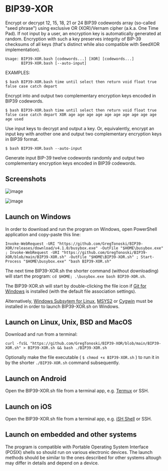 # BIP39-XOR
Encrypt or decrypt 12, 15, 18, 21 or 24 BIP39 codewords array (so-called "seed phrase") using exclusive OR (XOR)/Vernam cipher (a.k.a. One Time Pad). If not input by a user, an encryption key is automatically generated at random. Encryption with such a key preserves integrity of BIP-39 checksums of all keys (that's distinct while also compatible with SeedXOR implementation).

```
Usage: BIP39-XOR.bash [codewords...] [XOR] [codewords...]
       BIP39-XOR.bash [--auto-input]
```

EXAMPLES:

`$ bash BIP39-XOR.bash time until select then return void float true false case catch depart`

Encrypt into and output two complementary encryption keys encoded in BIP39 codewords.

`$ bash BIP39-XOR.bash time until select then return void float true false case catch depart XOR age age age age age age age age age age age used`

Use input keys to decrypt and output a key. Or, equivalently, encrypt an input key with another one and output two complementary encryption keys in BIP39 format.

`$ bash BIP39-XOR.bash --auto-input`

Generate input BIP-39 twelve codewords randomly and output two complementary encryption keys encoded in BIP39 codewords.

## Screenshots
![image](https://github.com/GregTonoski/BIP39-XOR/assets/111286121/d9ed7f32-59a0-42ae-b5c2-32f47938fdb0)

![image](https://github.com/GregTonoski/BIP39-XOR/assets/111286121/a5e417b2-3c76-4650-b5e0-f50b09a703cc)

## Launch on Windows
In order to download and run the program on Windows, open PowerShell application and copy-paste this line:
```
Invoke-WebRequest -URI "https://github.com/GregTonoski/BIP39-XOR/releases/download/v4.1.0/busybox.exe" -OutFile "$HOME\busybox.exe" ; Invoke-WebRequest -URI "https://github.com/GregTonoski/BIP39-XOR/blob/main/BIP39-XOR.sh" -OutFile "$HOME\BIP39-XOR.sh" ; Start-Process "$HOME\busybox.exe" "bash BIP39-XOR.sh"
```
The next time BIP39-XOR.sh the shorter command (without downloading) will start the program: `cd $HOME; .\busybox.exe bash BIP39-XOR.sh`.

The BIP39-XOR.sh will start by double-clicking the file icon if [Git for Windows](https://git-scm.com/downloads) is installed (with the default file association settings).

Alternatively, [Windows Subsytem for Linux](https://learn.microsoft.com/en-us/windows/wsl/install), [MSYS2](https://www.msys2.org/) or [Cygwin](https://www.cygwin.com/) must be installed in order to launch BIP39-XOR.sh on Windows.
## Launch on Linux, Unix, BSD and MacOS
Download and run from a terminal: 
```
curl -fsSL "https://github.com/GregTonoski/BIP39-XOR/blob/main/BIP39-XOR.sh" > BIP39-XOR.sh && bash ./BIP39-XOR.sh
```
Optionally make the file executable ( `$ chmod +x BIP39-XOR.sh` ) to run it in by the shorter `./BIP39-XOR.sh` command subsequently.
## Launch on Android
Open the BIP39-XOR.sh file from a terminal app, e.g. [Termux](https://play.google.com/store/apps/details?id=com.termux) or SSH.
## Launch on iOS
Open the BIP39-XOR.sh file from a terminal app, e.g.  [iSH Shell](https://apps.apple.com/us/app/ish-shell/id1436902243) or SSH.
## Launch on embedded and other systems
The program is compatible with Portable Operating System Interface (POSIX) shells so should run on various electronic devices. The launch methods should be similar to the ones described for other systems altough may differ in details and depend on a device.
